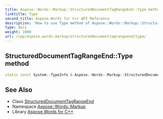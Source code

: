 ```yaml
---
title: Aspose::Words::Markup::StructuredDocumentTagRangeEnd::Type method
linktitle: Type
second_title: Aspose.Words for C++ API Reference
description: 'How to use Type method of Aspose::Words::Markup::StructuredDocumentTagRangeEnd class in C++.'
type: docs
weight: 1000
url: /cpp/aspose.words.markup/structureddocumenttagrangeend/type/
---
```

## StructuredDocumentTagRangeEnd::Type method




```cpp
static const System::TypeInfo & Aspose::Words::Markup::StructuredDocumentTagRangeEnd::Type()
```

## See Also

* Class [StructuredDocumentTagRangeEnd](../)
* Namespace [Aspose::Words::Markup](../../)
* Library [Aspose.Words for C++](../../../)
